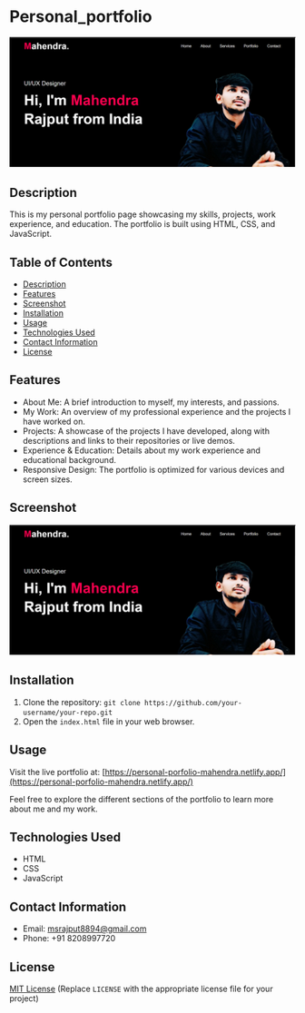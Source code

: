 # Personal_portfolio

![Portfolio Screenshot](images/portfolio-screenshot.png)

## Description

This is my personal portfolio page showcasing my skills, projects, work experience, and education. The portfolio is built using HTML, CSS, and JavaScript.

## Table of Contents

- [Description](#description)
- [Features](#features)
- [Screenshot](#screenshot)
- [Installation](#installation)
- [Usage](#usage)
- [Technologies Used](#technologies-used)
- [Contact Information](#contact-information)
- [License](#license)

## Features

- About Me: A brief introduction to myself, my interests, and passions.
- My Work: An overview of my professional experience and the projects I have worked on.
- Projects: A showcase of the projects I have developed, along with descriptions and links to their repositories or live demos.
- Experience & Education: Details about my work experience and educational background.
- Responsive Design: The portfolio is optimized for various devices and screen sizes.

## Screenshot

![Portfolio Screenshot](images\portfolio-screenshot.png) 

## Installation

1. Clone the repository: `git clone https://github.com/your-username/your-repo.git`
2. Open the `index.html` file in your web browser.

## Usage

Visit the live portfolio at: [https://personal-porfolio-mahendra.netlify.app/](https://personal-porfolio-mahendra.netlify.app/)

Feel free to explore the different sections of the portfolio to learn more about me and my work.

## Technologies Used

- HTML
- CSS
- JavaScript

## Contact Information

- Email: [msrajput8894@gmail.com](mailto:msrajput8894@gmail.com)
- Phone: +91 8208997720

## License

[MIT License](LICENSE) (Replace `LICENSE` with the appropriate license file for your project)
